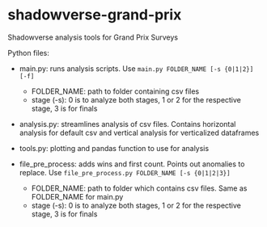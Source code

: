 # shadowverse-grand-prix
Shadowverse analysis tools for Grand Prix Surveys

Python files:
  - main.py: runs analysis scripts. Use `main.py FOLDER_NAME [-s {0|1|2}] [-f]`
    * FOLDER_NAME: path to folder containing csv files
    * stage (-s): 0 is to analyze both stages, 1 or 2 for the respective stage, 3 is for finals
  
  - analysis.py: streamlines analysis of csv files. Contains horizontal analysis for default csv and vertical analysis for verticalized dataframes
  - tools.py: plotting and pandas function to use for analysis
  - file_pre_process: adds wins and first count. Points out anomalies to replace. Use `file_pre_process.py FOLDER_NAME [-s {0|1|2|3}]`
    * FOLDER_NAME: path to folder which contains csv files. Same as FOLDER_NAME for main.py
    * stage (-s): 0 is to analyze both stages, 1 or 2 for the respective stage, 3 is for finals
